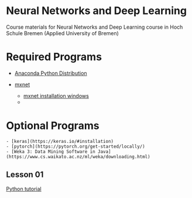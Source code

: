 # Neural Networks and Deep Learning
Course materials for Neural Networks and Deep Learning course in Hoch Schule Bremen (Applied University of Bremen)


# Required Programs

- [Anaconda Python Distribution](https://www.anaconda.com/distribution/)

- [mxnet](http://mxnet.incubator.apache.org/test/get_started/install.html)
    - [mxnet installation windows](http://mxnet.incubator.apache.org/test/get_started/windows_setup.html)
    - 


# Optional Programs

    - [keras](https://keras.io/#installation)
    - [pytorch](https://pytorch.org/get-started/locally/) 
    - [Weka 3: Data Mining Software in Java](https://www.cs.waikato.ac.nz/ml/weka/downloading.html)


## Lesson 01

[Python tutorial](python-introduction.md)
